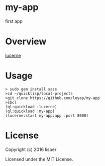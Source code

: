 # my-app

first app

# Overview

[lucerne](http://eudoxia.me/lucerne/docs/overview.html)

# Usage

````
> sudo gem install sass
>cd ~/quicklisp/local-projects
>git clone https://github.com/leyap/my-app
>sbcl
(ql:quickload :lucerne)
(ql:quickload :my-app)
(lucerne:start my-app:app :port 8000)
````

# License

Copyright (c) 2016 lisper

Licensed under the MIT License.
